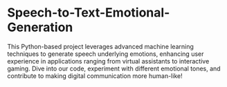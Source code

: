# Speech-to-Text-Emotional-Generation
This Python-based project leverages advanced machine learning techniques to generate speech underlying emotions, enhancing user experience in applications ranging from virtual assistants to interactive gaming. Dive into our code, experiment with different emotional tones, and contribute to making digital communication more human-like!
